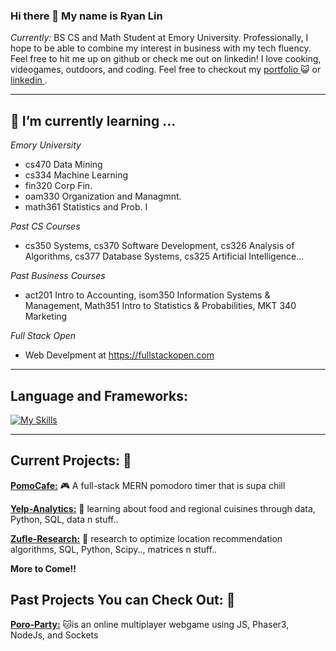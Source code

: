 ### Hi there 👋 My name is Ryan Lin 

 <i>Currently:</i> BS CS and Math Student at Emory University. Professionally, I hope to be able to combine my interest in business with my tech fluency. Feel free to hit me up on github or check me out on linkedin! I love cooking, videogames, outdoors, and coding.
 Feel free to checkout my <a href="https://rlyn122.github.io/portfolio/"> portfolio </a> 😺 or <a href="https://www.linkedin.com/in/ryan-lin-b53688220/"> linkedin </a>. 

------ 
<h2>🌱 I’m currently learning ...</h2>

_Emory University_
  - cs470 Data Mining
  - cs334 Machine Learning
  - fin320 Corp Fin.
  - oam330 Organization and Managmnt.
  - math361 Statistics and Prob. I

_Past CS Courses_
  - cs350 Systems, cs370 Software Development, cs326 Analysis of Algorithms, cs377 Database Systems, cs325 Artificial Intelligence...

_Past Business Courses_
  - act201 Intro to Accounting, isom350 Information Systems & Management, Math351 Intro to Statistics & Probabilities, MKT 340 Marketing

_Full Stack Open_
  - Web Develpment at https://fullstackopen.com

------

<h2>Language and Frameworks:</h2>

[![My Skills](https://skillicons.dev/icons?i=js,html,css,c,java,js,py,mysql,mongodb,r)](https://skillicons.dev)

------

<h2> Current Projects: 👷 </h2>

__[PomoCafe:](https://github.com/rlyn122/PomoCafe)__ 🎮 A full-stack MERN pomodoro timer that is supa chill

__[Yelp-Analytics:](https://github.com/rlyn122/YelpAnalytics)__  🍔 learning about food and regional cuisines through data, Python, SQL, data n stuff..

__[Zufle-Research:](https://github.com/rlyn122/Zufle-Research)__ 🔭 research to optimize location recommendation algorithms, SQL, Python, Scipy.., matrices n stuff..

__More to Come!!__

<h2> Past Projects You can Check Out: 🏁 </h2>

__[Poro-Party:](https://github.com/rlyn122/Poro-Party)__     🐱is an online multiplayer webgame using JS, Phaser3, NodeJs, and Sockets




<!--
**rlyn122/rlyn122** is a ✨ _special_ ✨ repository because its `README.md` (this file) appears on your GitHub profile.

Here are some ideas to get you started:

- 🔭 I’m currently working on ...
- 🌱 I’m currently learning ...
- 👯 I’m looking to collaborate on ...
- 🤔 I’m looking for help with ...
- 💬 Ask me about ...
- 📫 How to reach me: ...
- 😄 Pronouns: ...
- ⚡ Fun fact: ...
-->
